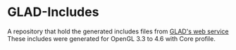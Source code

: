 # GLAD-Includes

A repository that hold the generated includes files from [GLAD's web service](https://glad.dav1d.de/)
These includes were generated for OpenGL 3.3 to 4.6 with Core profile.